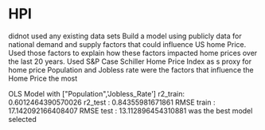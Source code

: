# HPI
didnot used any existing data sets
Build a model using publicly data for national demand and supply factors that could influence US home Price.
Used those factors to explain how these factors impacted home prices over the last 20 years.
Used S&P Case Schiller Home Price Index as s proxy for home price
Population and Jobless rate were the factors that influence the Home Price the most



OLS Model with ["Population",'Jobless_Rate']
r2_train: 0.6012464390570026
r2_test : 0.84355981671861
RMSE train : 17.142092166408407
RMSE test : 13.112896454310881  was the best model selected
